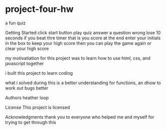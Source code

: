 # project-four-hw
a fun quiz

Getting Started
click start button
play quiz
answer a question wrong lose 10 seconds
if you beat thre timer that is you score at the end
enter your initials in the box to keep your high score
then you can play the game again or clear your high score

my motivatiation for this project was to learn how to use html, css, and javascript together

i built this project to learn coding 

what i solved during this is a better understanding for functions, an dhow to work out bugs better

Authors
heather loop 

License
This project is licensed 

Acknowledgments
thank you to everyone who helped me and myself for trying to get through this
